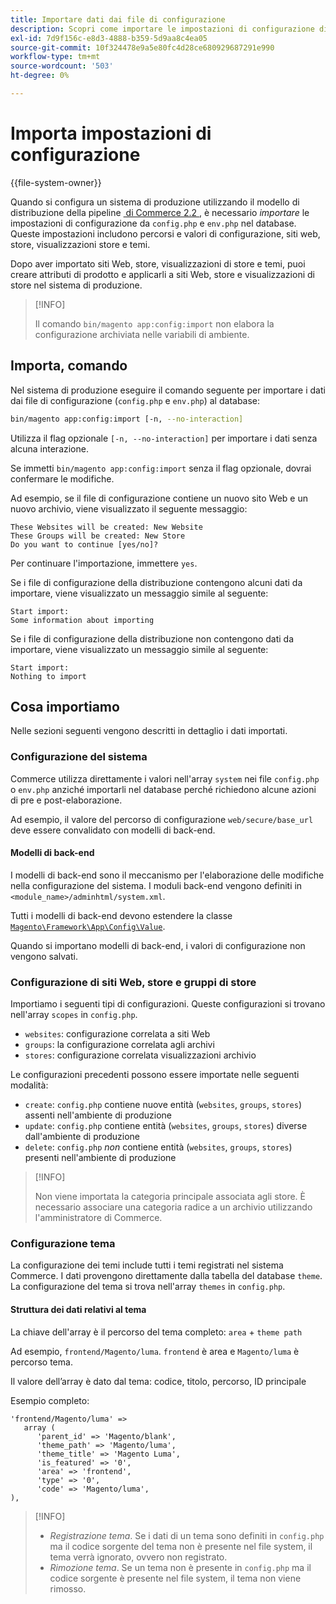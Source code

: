 ```yaml
---
title: Importare dati dai file di configurazione
description: Scopri come importare le impostazioni di configurazione di Adobe Commerce dai file di configurazione. Scopri i processi di distribuzione della pipeline e importazione del database.
exl-id: 7d9f156c-e8d3-4888-b359-5d9aa8c4ea05
source-git-commit: 10f324478e9a5e80fc4d28ce680929687291e990
workflow-type: tm+mt
source-wordcount: '503'
ht-degree: 0%

---
```


# Importa impostazioni di configurazione

{{file-system-owner}}

Quando si configura un sistema di produzione utilizzando il modello di distribuzione della pipeline [&#x200B; di Commerce 2.2 &#x200B;](../deployment/technical-details.md), è necessario _importare_ le impostazioni di configurazione da `config.php` e `env.php` nel database.
Queste impostazioni includono percorsi e valori di configurazione, siti web, store, visualizzazioni store e temi.

Dopo aver importato siti Web, store, visualizzazioni di store e temi, puoi creare attributi di prodotto e applicarli a siti Web, store e visualizzazioni di store nel sistema di produzione.

>[!INFO]
>
>Il comando `bin/magento app:config:import` non elabora la configurazione archiviata nelle variabili di ambiente.

## Importa, comando

Nel sistema di produzione eseguire il comando seguente per importare i dati dai file di configurazione (`config.php` e `env.php`) al database:

```bash
bin/magento app:config:import [-n, --no-interaction]
```

Utilizza il flag opzionale `[-n, --no-interaction]` per importare i dati senza alcuna interazione.

Se immetti `bin/magento app:config:import` senza il flag opzionale, dovrai confermare le modifiche.

Ad esempio, se il file di configurazione contiene un nuovo sito Web e un nuovo archivio, viene visualizzato il seguente messaggio:

```
These Websites will be created: New Website
These Groups will be created: New Store
Do you want to continue [yes/no]?
```

Per continuare l&#39;importazione, immettere `yes`.

Se i file di configurazione della distribuzione contengono alcuni dati da importare, viene visualizzato un messaggio simile al seguente:

```
Start import:
Some information about importing
```

Se i file di configurazione della distribuzione non contengono dati da importare, viene visualizzato un messaggio simile al seguente:

```
Start import:
Nothing to import
```

## Cosa importiamo

Nelle sezioni seguenti vengono descritti in dettaglio i dati importati.

### Configurazione del sistema

Commerce utilizza direttamente i valori nell&#39;array `system` nei file `config.php` o `env.php` anziché importarli nel database perché richiedono alcune azioni di pre e post-elaborazione.

Ad esempio, il valore del percorso di configurazione `web/secure/base_url` deve essere convalidato con modelli di back-end.

#### Modelli di back-end

I modelli di back-end sono il meccanismo per l&#39;elaborazione delle modifiche nella configurazione del sistema.
I moduli back-end vengono definiti in `<module_name>/adminhtml/system.xml`.

Tutti i modelli di back-end devono estendere la classe [`Magento\Framework\App\Config\Value`](https://github.com/magento/magento2/blob/2.4/lib/internal/Magento/Framework/App/Config/Value.php).

Quando si importano modelli di back-end, i valori di configurazione non vengono salvati.

### Configurazione di siti Web, store e gruppi di store

Importiamo i seguenti tipi di configurazioni.
Queste configurazioni si trovano nell&#39;array `scopes` in `config.php`.

- `websites`: configurazione correlata a siti Web
- `groups`: la configurazione correlata agli archivi
- `stores`: configurazione correlata visualizzazioni archivio

Le configurazioni precedenti possono essere importate nelle seguenti modalità:

- `create`: `config.php` contiene nuove entità (`websites`, `groups`, `stores`) assenti nell&#39;ambiente di produzione
- `update`: `config.php` contiene entità (`websites`, `groups`, `stores`) diverse dall&#39;ambiente di produzione
- `delete`: `config.php` _non_ contiene entità (`websites`, `groups`, `stores`) presenti nell&#39;ambiente di produzione

>[!INFO]
>
>Non viene importata la categoria principale associata agli store. È necessario associare una categoria radice a un archivio utilizzando l&#39;amministratore di Commerce.

### Configurazione tema

La configurazione dei temi include tutti i temi registrati nel sistema Commerce. I dati provengono direttamente dalla tabella del database `theme`. La configurazione del tema si trova nell&#39;array `themes` in `config.php`.

#### Struttura dei dati relativi al tema

La chiave dell&#39;array è il percorso del tema completo: `area` + `theme path`

Ad esempio, `frontend/Magento/luma`.
`frontend` è area e `Magento/luma` è percorso tema.

Il valore dell’array è dato dal tema: codice, titolo, percorso, ID principale

Esempio completo:

```php?start_inline=1
'frontend/Magento/luma' =>
   array (
      'parent_id' => 'Magento/blank',
      'theme_path' => 'Magento/luma',
      'theme_title' => 'Magento Luma',
      'is_featured' => '0',
      'area' => 'frontend',
      'type' => '0',
      'code' => 'Magento/luma',
),
```

>[!INFO]
>
>- _Registrazione tema_. Se i dati di un tema sono definiti in `config.php` ma il codice sorgente del tema non è presente nel file system, il tema verrà ignorato, ovvero non registrato.
>- _Rimozione tema_. Se un tema non è presente in `config.php` ma il codice sorgente è presente nel file system, il tema non viene rimosso.
